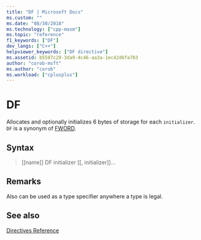 ```yaml
---
title: "DF | Microsoft Docs"
ms.custom: ""
ms.date: "08/30/2018"
ms.technology: ["cpp-masm"]
ms.topic: "reference"
f1_keywords: ["DF"]
dev_langs: ["C++"]
helpviewer_keywords: ["DF directive"]
ms.assetid: b5587c29-3da9-4c46-aa3a-1ec42d6fa703
author: "corob-msft"
ms.author: "corob"
ms.workload: ["cplusplus"]
---
```

# DF

Allocates and optionally initializes 6 bytes of storage for each `initializer`. `DF` is a synonym of [FWORD](../../assembler/masm/fword.md).

## Syntax

> [[name]] DF initializer [[, initializer]]...

## Remarks

Also can be used as a type specifier anywhere a type is legal.

## See also

[Directives Reference](../../assembler/masm/directives-reference.md)<br/>